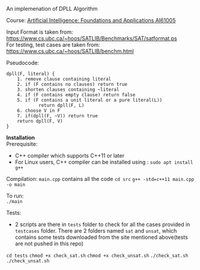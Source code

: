 An implemenation of DPLL Algorithm  

Course: [Artificial Intelligence: Foundations and Applications AI61005](http://www.facweb.iitkgp.ac.in/~arijit/2020_AIFA_AUTUMN/)


Input Format is taken from: https://www.cs.ubc.ca/~hoos/SATLIB/Benchmarks/SAT/satformat.ps   
For testing, test cases are taken from: https://www.cs.ubc.ca/~hoos/SATLIB/benchm.html  
  

Pseudocode:  
```
dpll(F, literal) {
	1. remove clause containing literal
	2. if (F contains no clauses) return true
	3. shorten clauses containing ~literal
	4. if (F contains empty clause) return false
	5. if (F contains a unit literal or a pure literal(L))
			return dpll(F, L)
	6. choose V in F
	7. if(dpll(F, ~V)) return true
	return dpll(F, V)
}
```


**Installation**  
Prerequisite:  
* C++ compiler which supports C++11 or later  
* For Linux users, C++ compiler can be installed using : `sudo apt install g++`  
  
  
Compilation:
`main.cpp` contains all the code
`cd src`
`g++ -std=c++11 main.cpp -o main`

To run:  
`./main`  
  
Tests:  
* 2 scripts are there in `tests` folder to check for all the cases provided in `testcases` folder. There are 2 folders named `sat` and `unsat`, which contains some tests downloaded from the site mentioned above(tests are not pushed in this repo)

`cd tests`
`chmod +x check_sat.sh`
`chmod +x check_unsat.sh`
`./check_sat.sh`
`./check_unsat.sh`

